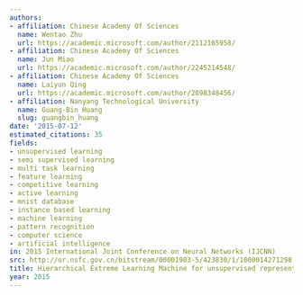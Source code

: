 ```yaml
---
authors:
- affiliation: Chinese Academy Of Sciences
  name: Wentao Zhu
  url: https://academic.microsoft.com/author/2112165958/
- affiliation: Chinese Academy Of Sciences
  name: Jun Miao
  url: https://academic.microsoft.com/author/2245214548/
- affiliation: Chinese Academy Of Sciences
  name: Laiyun Qing
  url: https://academic.microsoft.com/author/2098348456/
- affiliation: Nanyang Technological University
  name: Guang-Bin Huang
  slug: guangbin_huang
date: '2015-07-12'
estimated_citations: 35
fields:
- unsupervised learning
- semi supervised learning
- multi task learning
- feature learning
- competitive learning
- active learning
- mnist database
- instance based learning
- machine learning
- pattern recognition
- computer science
- artificial intelligence
in: 2015 International Joint Conference on Neural Networks (IJCNN)
src: http://or.nsfc.gov.cn/bitstream/00001903-5/423830/1/1000014271298.pdf
title: Hierarchical Extreme Learning Machine for unsupervised representation learning
year: 2015
---
```

